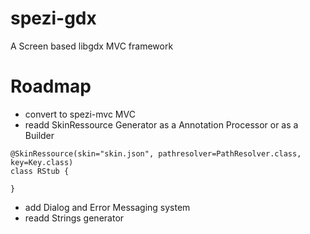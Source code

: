 spezi-gdx
=========

A Screen based libgdx MVC framework 

Roadmap
=======

- convert to spezi-mvc MVC 
- readd SkinRessource Generator as a Annotation Processor or as a Builder
```
@SkinRessource(skin="skin.json", pathresolver=PathResolver.class, key=Key.class)
class RStub {
	
}
```
- add Dialog and Error Messaging system
- readd Strings generator 


